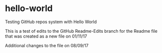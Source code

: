 # hello-world
Testing GitHub repos system with Hello World

This is a test of edits to the GitHub Readme-Edits branch
for the Readme file that was created as a new file on 01/11/17

Additional changes to the file on 08/09/17
